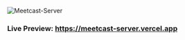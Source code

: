 ![Meetcast-Server](https://i.ibb.co/BLdSLg6/Meet-Cast-1.png)
### Live Preview: https://meetcast-server.vercel.app